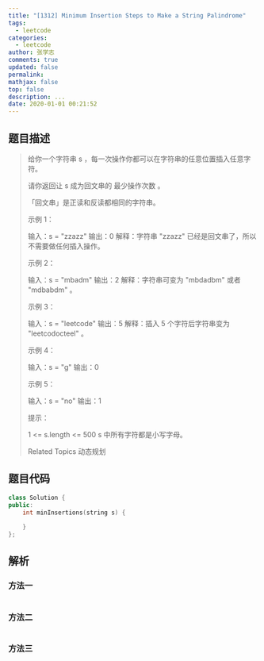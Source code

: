 ```yaml
---
title: "[1312] Minimum Insertion Steps to Make a String Palindrome"
tags:
  - leetcode
categories:
  - leetcode
author: 张学志
comments: true
updated: false
permalink:
mathjax: false
top: false
description: ...
date: 2020-01-01 00:21:52
---
```


## 题目描述

> 给你一个字符串 s ，每一次操作你都可以在字符串的任意位置插入任意字符。 
> 
> 请你返回让 s 成为回文串的 最少操作次数 。 
> 
> 「回文串」是正读和反读都相同的字符串。 
> 
> 
> 
> 示例 1： 
> 
> 
> 输入：s = "zzazz"
> 输出：0
> 解释：字符串 "zzazz" 已经是回文串了，所以不需要做任何插入操作。
> 
> 
> 示例 2： 
> 
> 
> 输入：s = "mbadm"
> 输出：2
> 解释：字符串可变为 "mbdadbm" 或者 "mdbabdm" 。
> 
> 
> 示例 3： 
> 
> 
> 输入：s = "leetcode"
> 输出：5
> 解释：插入 5 个字符后字符串变为 "leetcodocteel" 。
> 
> 
> 示例 4： 
> 
> 
> 输入：s = "g"
> 输出：0
> 
> 
> 示例 5： 
> 
> 
> 输入：s = "no"
> 输出：1
> 
> 
> 
> 
> 提示： 
> 
> 
> 1 <= s.length <= 500 
> s 中所有字符都是小写字母。 
> 
> Related Topics 动态规划

## 题目代码

```cpp
class Solution {
public:
    int minInsertions(string s) {
        
    }
};
```

## 解析

### 方法一

```cpp

```

### 方法二

```cpp

```

### 方法三

```cpp

```

